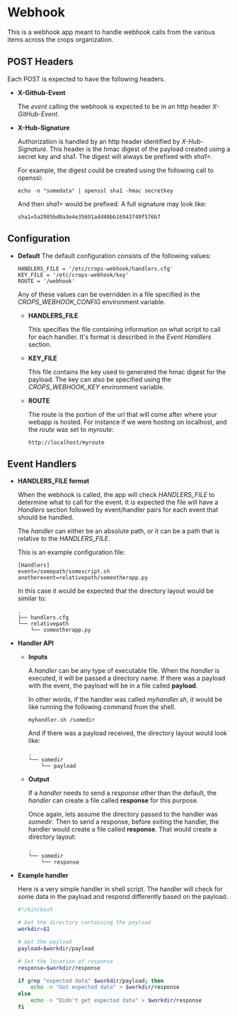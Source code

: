 Webhook
========================
This is a webhook app meant to handle webhook calls from the various items
across the crops organization.

POST Headers
---------------------
  Each POST is expected to have the following headers.

* **X-Github-Event**

  The *event* calling the webhook is expected to be in an http header
  *X-GitHub-Event*.

* **X-Hub-Signature**

  Authorization is handled by an http header identified by *X-Hub-Signature*.
  This header is the hmac digest of the payload created using a secret key and
  sha1. The digest will always be prefixed with *sha1=*.

  For example, the digest could be created using the following call to openssl:
  ```
  echo -n "somedata" | openssl sha1 -hmac secretkey
  ```
  And then *sha1=* would be prefixed. A full signature may look like:
  ```
  sha1=5a2985bd0a3e4e35691add40bb16943749f576b7
  ```

Configuration
---------------------
* **Default**
  The default configuration consists of the following values:
  ```
  HANDLERS_FILE = '/etc/crops-webhook/handlers.cfg'
  KEY_FILE = '/etc/crops-webhook/key'
  ROUTE = '/webhook'
  ```
  Any of these values can be overridden in a file specified in the
  *CROPS_WEBHOOK_CONFIG* environment variable.

   * **HANDLERS_FILE**

     This specifies the file containing information on what script to call for
     each handler. It's format is described in the *Event Handlers* section.

   * **KEY_FILE**

     This file contains the key used to generated the hmac digest for the
     payload. The key can also be specified using the *CROPS_WEBHOOK_KEY*
     environment variable.

   * **ROUTE**

     The route is the portion of the url that will come after where your
     webapp is hosted. For instance if we were hosting on localhost, and the
     *route* was set to *myroute*:
     ```
     http://localhost/myroute
     ```

Event Handlers
---------------------
  * **HANDLERS_FILE format**

    When the webhook is called, the app will check *HANDLERS_FILE* to determine
    what to call for the event. It is expected the file will have a *Handlers*
    section followed by event/handler pairs for each event that should be
    handled.

    The *handler* can either be an absolute path, or it can be a path that is
    relative to the *HANDLERS_FILE*.

    This is an example configuration file:
    ```
    [Handlers]
    event=/somepath/somescript.sh
    anotherevent=relativepath/someotherapp.py
    ```

    In this case it would be expected that the directory layout would be similar
    to:
    ```
    .
    ├── handlers.cfg
    └── relativepath
        └── someotherapp.py
    ```

  * **Handler API**
    * **Inputs**

      A *handler* can be any type of executable file. When the *handler* is
      executed, it will be passed a directory name. If there was a payload with
      the event, the payload will be in a file called **payload**.

      In other words, if the handler was called *myhandler.sh*, it would be like
      running the following command from the shell.
      ```
      myhandler.sh /somedir
      ```
      And if there was a payload received, the directory layout would look
      like:
      ```
      .
      └── somedir
          └── payload
      ```
    * **Output**

      If a *handler* needs to send a *response* other than the default, the
      *handler* can create a file called **response** for this purpose.

      Once again, lets assume the directory passed to the handler was
      *somedir*. Then to send a response, before exiting the handler, the
      handler would create a file called **response**. That would create a
      directory layout:
      ```
      .
      └── somedir
          └── response
      ```

  * **Example handler**

    Here is a very simple handler in shell script. The handler will check for
    some data in the payload and respond differently based on the payload.
    ```bash
    #!/bin/bash
    
    # Get the directory containing the payload
    workdir=$1
    
    # Get the payload
    payload=$workdir/payload
    
    # Set the location of response
    response=$workdir/response
    
    if grep "expected data" $workdir/payload; then
        echo -n "Got expected data" > $workdir/response
    else
        echo -n "Didn't get expected data" > $workdir/response
    fi
    ```
